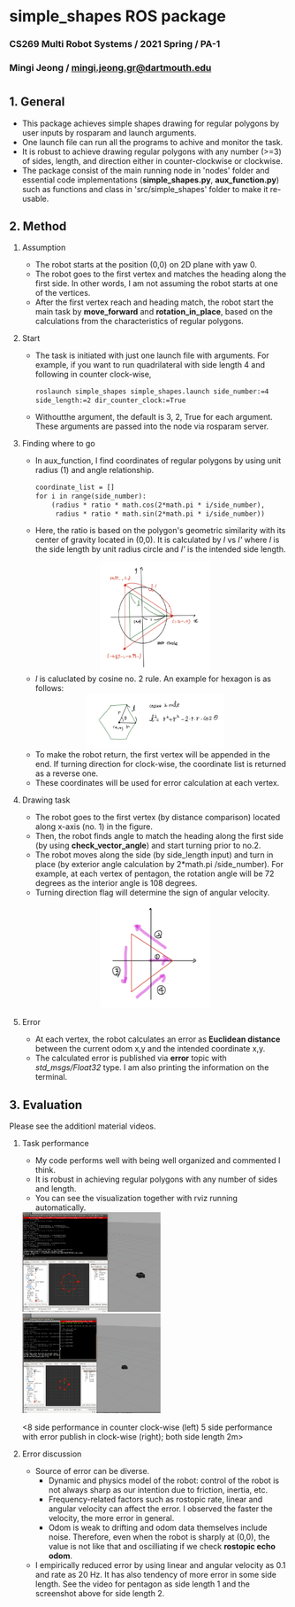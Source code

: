 # simple_shapes ROS package
### CS269 Multi Robot Systems / 2021 Spring / PA-1
### Mingi Jeong / mingi.jeong.gr@dartmouth.edu


# 
## 1. General
* This package achieves simple shapes drawing for regular polygons by user inputs by rosparam and launch arguments.
* One launch file can run all the programs to achive and monitor the task.
* It is robust to achieve drawing regular polygons with any number (>=3) of sides, length, and direction either in counter-clockwise or clockwise.
* The package consist of the main running node in 'nodes' folder and essential code implementations (__simple_shapes.py__, __aux_function.py__) such as functions and class in 'src/simple_shapes' folder to make it re-usable. 

## 2. Method
1. Assumption
    * The robot starts at the position (0,0) on 2D plane with yaw 0.
    * The robot goes to the first vertex and matches the heading along the first side. In other words, I am not assuming the robot starts at one of the vertices. 
    * After the first vertex reach and heading match, the robot start the main task by __move_forward__ and __rotation_in_place__, based on the calculations from the characteristics of regular polygons. 

2. Start
    * The task is initiated with just one launch file with arguments. For example, if you want to run quadrilateral with side length 4 and following in counter clock-wise,
        ```
        roslaunch simple_shapes simple_shapes.launch side_number:=4 side_length:=2 dir_counter_clock:=True
        ```
    * Withoutthe argument, the default is 3, 2, True for each argument. These arguments are passed into the node via rosparam server. 

3. Finding where to go
    * In aux_function, I find coordinates of regular polygons by using unit radius (1) and angle relationship. 

        ```
        coordinate_list = []
        for i in range(side_number):
            (radius * ratio * math.cos(2*math.pi * i/side_number),   
             radius * ratio * math.sin(2*math.pi * i/side_number))
        ```
    * Here, the ratio is based on the polygon's geometric similarity with its center of gravity located in (0,0). It is calculated by _l_ vs _l'_ where _l_ is the side length by unit radius circle and _l'_ is the intended side length.

    <div style="text-align:center"><img src="../images/similarity.png" width="200" height="200">
    </div>

    * _l_ is caluclated by cosine no. 2 rule. 
    An example for hexagon is as follows:
    <div style="text-align:center"><img src="../images/cosine_rule.png" width="250" height="100">
    </div>

    * To make the robot return, the first vertex will be appended in the end. If turning direction for clock-wise, the coordinate list is returned as a reverse one.
    * These coordinates will be used for error calculation at each vertex.

4. Drawing task
    * The robot goes to the first vertex (by distance comparison) located along x-axis (no. 1) in the figure.
    * Then, the robot finds angle to match the heading along the first side (by using __check_vector_angle__) and start turning prior to no.2.
    * The robot moves along the side (by side_length input) and turn in place (by exterior angle calculation by 2*math.pi /side_number). For example, at each vertex of pentagon, the rotation angle will be 72 degrees as the interior angle is 108 degrees. 
    * Turning direction flag will determine the sign of angular velocity.
    <div style="text-align:center"><img src="../images/direction.png" width="200" height="200">
    </div>

5. Error 
    * At each vertex, the robot calculates an error as __Euclidean distance__ between the current odom x,y and the intended coordinate x,y. 
    * The calculated error is published via __error__ topic with _std_msgs/Float32_ type. I am also printing the information on the terminal.

## 3. Evaluation
Please see the additionl material videos.

1. Task performance
    * My code performs well with being well organized and commented I think.
    * It is robust in achieving regular polygons with any number of sides and length. 
    * You can see the visualization together with rviz running automatically. 
    <img src="../images/8side.png" width="250" height="180"> 
    <img src="../images/5side.png" width="250" height="180">

    <8 side performance in counter clock-wise (left) 5 side performance with error publish in clock-wise (right); both side length 2m>

2. Error discussion
    * Source of error can be diverse.
        * Dynamic and physics model of the robot: control of the robot is not always sharp as our intention due to friction, inertia, etc.
        * Frequency-related factors such as rostopic rate, linear and angular velocity can affect the error. I observed the faster the velocity, the more error in general. 
        * Odom is weak to drifting and odom data themselves include noise. Therefore, even when the robot is sharply at (0,0), the value is not like that and oscilliating if we check __rostopic echo odom__.
    * I empirically reduced error by using linear and angular velocity as 0.1 and rate as 20 Hz. It has also tendency of more error in some side length. See the video for pentagon as side length 1 and the screenshot above for side length 2.